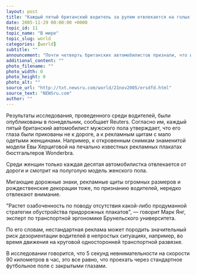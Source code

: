 ```yaml
---
layout: post
title: "Каждый пятый британский водитель за рулем отвлекается на голых фотомоделей на рекламных щитах"
date: 2005-11-29 00:00:00 +0000
topic_id: 11
topic_name: "В мире"
topic_slug: world
categories: [world]
subtitle: ""
announcement: "Почти четверть британских автомобилистов признали, что их внимание в пути настолько привлекали рекламные щиты с полуголыми моделями, стоящие вдоль дороги, что они из-за этого начинали опасно \"вилять\" на трассе."
additional_content: ""
photo_filename: ""
photo_width: 0
photo_height: 0
photo_alt: ""
source_url: "http://txt.newsru.com/world/21nov2005/ersdfd.html"
source_text: "NEWSru.com"
author: ""
---
```

Результаты исследования, проведенного среди водителей, были опубликованы в понедельник, сообщает Reuters. Согласно им, каждый пятый британский автомобилист мужского пола утверждает, что его глаза были прикованы не к дороге, а к рекламным щитам с мало одетыми женщинами. Например, к откровенным снимкам знаменитой модели Евы Херциговой на печально известных рекламных плакатах бюстгальтеров Wonderbra.

Среди женщин только каждая десятая автомобилистка отвлекается от дороги и смотрит на полуголую модель женского пола.

Мигающие дорожные знаки, рекламные щиты огромных размеров и рождественские декорации тоже, по признанию водителей, нередко отвлекают внимание.

"Растет озабоченность по поводу отсутствия какой-либо продуманной стратегии обустройства придорожных плакатов", &mdash; говорит Марк Янг, эксперт по транспортной эргономике Брунельского университета.

По его словам, нестандартная реклама может породить значительный риск дезориентации водителей в непростых ситуациях, например, во время движения на круговой односторонней транспортной развязке.

В исследовании говорится, что 5 секунд невнимательности на скорости 90 километров в час, это все равно, что проехать через стандартное футбольное поле с закрытыми глазами.
